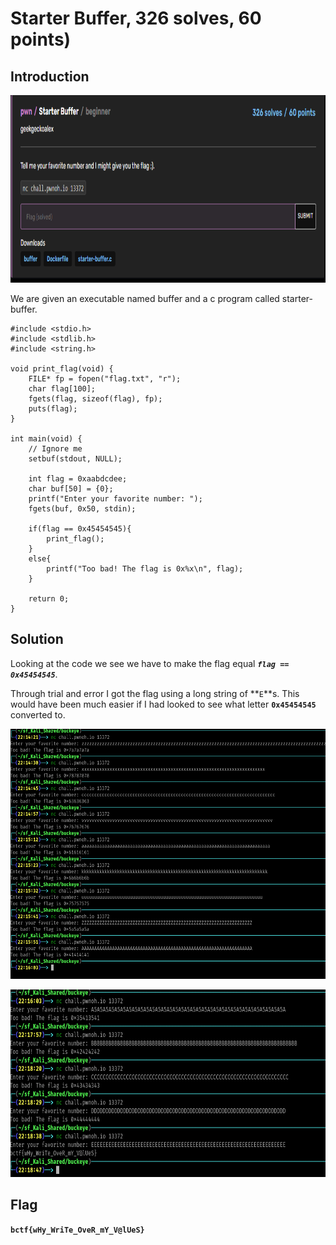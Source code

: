 # Starter Buffer, 326 solves, 60 points)

## Introduction

<p align="left">
  <img height=300 img src=./readme_assets/starter-challenge.PNG/>
</p>

We are given an executable named buffer and a c program called starter-buffer.

```
#include <stdio.h>
#include <stdlib.h>
#include <string.h>

void print_flag(void) {
    FILE* fp = fopen("flag.txt", "r");
    char flag[100];
    fgets(flag, sizeof(flag), fp);
    puts(flag);
}

int main(void) {
    // Ignore me
    setbuf(stdout, NULL);

    int flag = 0xaabdcdee;
    char buf[50] = {0};
	printf("Enter your favorite number: ");
	fgets(buf, 0x50, stdin);

    if(flag == 0x45454545){
        print_flag();
    }
    else{
        printf("Too bad! The flag is 0x%x\n", flag);
    }

    return 0;
}
```

## Solution

Looking at the code we see we have to make the flag equal ***`flag == 0x45454545`***.

Through trial and error I got the flag using a long string of **`E`**s. This would have been much easier if I had looked to see what letter **`0x45454545`** converted to.

<p align="left">
  <img height=400 img src=./readme_assets/buffer.PNG/>
</p>

<p align="left">
  <img height=300 img src=./readme_assets/buffer2.PNG/>
</p>

## Flag

**`bctf{wHy_WriTe_OveR_mY_V@lUeS}`**





